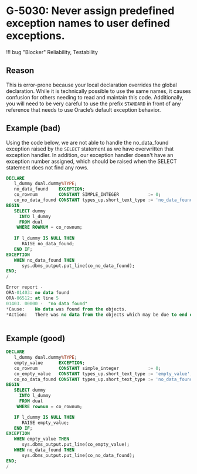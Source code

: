# G-5030: Never assign predefined exception names to user defined exceptions.

!!! bug "Blocker"
    Reliability, Testability

## Reason

This is error-prone because your local declaration overrides the global declaration. While it is technically possible to use the same names, it causes confusion for others needing to read and maintain this code. Additionally, you will need to be very careful to use the prefix `STANDARD` in front of any reference that needs to use Oracle’s default exception behavior.

## Example (bad)

Using the code below, we are not able to handle the no_data_found exception raised by the `SELECT` statement as we have overwritten that exception handler. In addition, our exception handler doesn't have an exception number assigned, which should be raised when the SELECT statement does not find any rows.

``` sql
DECLARE
   l_dummy dual.dummy%TYPE;
   no_data_found    EXCEPTION;
   co_rownum        CONSTANT SIMPLE_INTEGER           := 0;
   co_no_data_found CONSTANT types_up.short_text_type := 'no_data_found';
BEGIN
   SELECT dummy
     INTO l_dummy
     FROM dual
    WHERE ROWNUM = co_rownum;
    
   IF l_dummy IS NULL THEN 
      RAISE no_data_found;
   END IF;
EXCEPTION
   WHEN no_data_found THEN
      sys.dbms_output.put_line(co_no_data_found);
END;
/

Error report -
ORA-01403: no data found
ORA-06512: at line 5
01403. 00000 -  "no data found"
*Cause:    No data was found from the objects.
*Action:   There was no data from the objects which may be due to end of fetch.
 
```

## Example (good)

``` sql
DECLARE
   l_dummy dual.dummy%TYPE;
   empty_value      EXCEPTION;
   co_rownum        CONSTANT simple_integer           := 0;
   co_empty_value   CONSTANT types_up.short_text_type := 'empty_value';
   co_no_data_found CONSTANT types_up.short_text_type := 'no_data_found';
BEGIN
   SELECT dummy
     INTO l_dummy
     FROM dual
    WHERE rownum = co_rownum;

   IF l_dummy IS NULL THEN
      RAISE empty_value;
   END IF;
EXCEPTION
   WHEN empty_value THEN
      sys.dbms_output.put_line(co_empty_value);
   WHEN no_data_found THEN
      sys.dbms_output.put_line(co_no_data_found);
END;
/
```